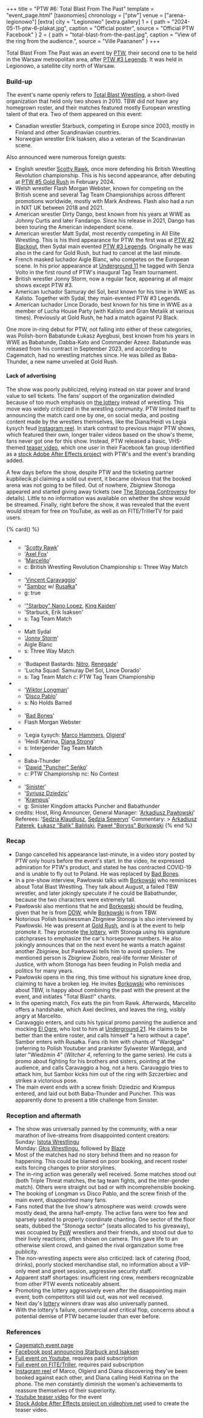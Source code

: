 +++
title = "PTW #6: Total Blast From The Past"
template = "event_page.html"
[taxonomies]
chronology = ["ptw"]
venue = ["arena-legionowo"]
[extra]
city = "Legionowo"
[extra.gallery]
1 = { path = "2024-05-11-ptw-6-plakat.jpg", caption = "Official poster", source = "Official PTW Facebook" }
2 = { path = "total-blast-from-the-past.jpg", caption = "View of the ring from the audience.", source = "Ville Paananen" }
+++

Total Blast From The Past was an event by [PTW](@/o/ptw.md), their second one to be held in the Warsaw metropolitan area, after [PTW #3 Legends](@/e/ptw/2022-11-26-ptw-3-legends.md). It was held in Legionowo, a satellite city north of Warsaw.

### Build-up

The event's name openly refers to [Total Blast Wrestling](@/o/tbw.md), a short-lived organization that held only two shows in 2010. TBW did not have any homegrown roster, and their matches featured mostly European wrestling talent of that era. Two of them appeared on this event:

* Canadian wrestler Starbuck, competing in Europe since 2003, mostly in Finland and other Scandinavian countries.
* Norwegian wrestler Erik Isaksen, also a veteran of the Scandinavian scene.

Also announced were numerous foreign guests:

* English wrestler [Scotty Rawk](@/w/scotty-rawk.md), once more defending his British Wrestling Revolution championship. This is his second appearance, after debuting at [PTW #5 Gold Rush](@/e/ptw/2024-02-03-ptw-5-gold-rush.md) in February 2024.
* Welsh wrestler Flash Morgan Webster, known for competing on the British scene and several  Tag Team Championships across different promotions worldwide, mostly with Mark Andrews. Flash also had a run in NXT UK between 2018 and 2021.
* American wrestler Dirty Dango, best known from his years at WWE as Johnny Curtis and later Fandango. Since his release in 2021, Dango has been touring the American independent scene.
* American wrestler Matt Sydal, most recently competing in All Elite Wrestling. This is his third appearance for PTW: the first was at [PTW #2 Blackout](@/e/ptw/2022-02-19-ptw-2-blackout.md), then Sydal main evented [PTW #3 Legends](@/e/ptw/2022-11-26-ptw-3-legends.md). Originally he was also in the card for Gold Rush, but had to cancel at the last minute.
* French masked luchador Aigle Blanc, who competes on the European scene. In his prior appearance at [Underground 11](@/e/ptw/2023-01-29-ptw-underground-11.md) he tagged with Senza Volto in the first round of PTW's inaugural Tag Team tournament.
* British wrestler Jonny Storm, now a regular face, appearing at all major shows except PTW #3.
* American luchador Samuray del Sol, best known for his time in WWE as Kalisto. Together with Sydal, they main-evented PTW #3 Legends.
* American luchador Lince Dorado, best known for his time in WWE as a member of Lucha House Party (with Kalisto and Gran Metalik at various times). Previously at Gold Rush, he had a match against PJ Black.

One more in-ring debut for PTW, not falling into either of these categories, was Polish-born Babatunde Łukasz Ayegbusi, best known from his years in WWE as Babatunde, Dabba-Kato and Commander Azeez. Babatunde was released from his contract in September 2023, and according to Cagematch, had no wrestling matches since. He was billed as Baba-Thunder, a new name unveiled at Gold Rush.

#### Lack of advertising

The show was poorly publicized, relying instead on star power and brand value to sell tickets. The fans' support of the organization dwindled because of too much emphasis on [the lottery](@/o/ptw.md#the-lottery) instead of wrestling. This move was widely criticized in the wrestling community. PTW limited itself to announcing the match card one by one, on social media, and posting content made by the wrestlers themselves, like the Diana/Heidi vs Legia Łysych feud [Instagram reel][legia-vs-diana-heidi].
In stark contrast to previous major PTW shows, which featured their own, longer trailer videos based on the show's theme, fans never got one for this show. Instead, PTW released a basic, VHS-themed [teaser video][stock-teaser-video], which one user in their Facebook fan group identified as a [stock Adobe After Effects project][stock-videohive] with PTW's and the event's branding added.

A few days before the show, despite PTW and the ticketing partner kupbilecik.pl claiming a sold out event, it became obvious that the booked arena was not going to be filled.
Out of nowhere, Zbigniew Stonoga appeared and started giving away tickets (see [The Stonoga Controversy](@/a/ptw-crisis.md#the-stonoga-controversy) for details).
Little to no information was available on whether the show would be streamed. Finally, right before the show, it was revealed that the event would stream for free on YouTube, as well as on FITE/TrillerTV for paid users.

{% card() %}
- - '[Scotty Rawk](@/w/scotty-rawk.md)'
  - '[Axel Fox](@/w/axel-fox.md)'
  - '[Marcelito](@/w/marcelito.md)'
  - c: British Wrestling Revolution Championship
    s: Three Way Match
- - '[Vincent Caravaggio](@/w/vincent-caravaggio.md)'
  - "[Sambor](@/w/sambor.md) w/ [Rusałka](@/w/rusalka.md)"
  - g: true
- - '["Starboy" Nano Lopez](@/w/nano-lopez.md), [King Kaiden](@/w/king-kaiden.md)'
  - 'Starbuck, Erik Isaksen'
  - s: Tag Team Match
- - Matt Sydal
  - '[Jonny Storm](@/w/jonny-storm.md)'
  - Aigle Blanc
  - s: Three Way Match
- - 'Budapest Bastards: [Nitro](@/w/nitro.md), [Renegade](@/w/renegade.md)'
  - 'Lucha Squad: Samuray Del Sol, Lince Dorado'
  - s: Tag Team Match
    c: PTW Tag Team Championship
- - '[Wiktor Longman](@/w/wiktor-longman.md)'
  - '[Disco Pablo](@/w/disco-pablo.md)'
  - s: No Holds Barred
- - '[Bad Bones](@/w/bad-bones.md)'
  - Flash Morgan Webster
- - 'Legia Łysych: [Marco Hammers](@/w/marco-hammers.md), [Olgierd](@/w/olgierd.md)'
  - 'Heidi Katrina, [Diana Strong](@/w/diana-strong.md)'
  - s: Intergender Tag Team Match
- - Baba-Thunder
  - '[Dawid "Puncher" Seńko](@/w/puncher.md)'
  - c: PTW Championship
    nc: No Contest
- - '[Sinister](@/w/sinister.md)'
  - '[Syriusz Dziedzic](@/w/dziedzic.md)'
  - '[Krampus](@/w/krampus.md)'
  - g: Sinister Kingdom attacks Puncher and Babathunder
- credits:
    Host, Ring Announcer, General Manager: '[Arkadiusz Pawłowski](@/w/pan-pawlowski.md)'
    Referees: '[Sędzia Klaudiusz](@/w/sedzia-klaudiusz.md), [Sędzia Seweryn](@/w/sedzia-seweryn.md)'
    Commentary: >
      [Arkadiusz Paterek](@/w/arek-paterek.md),
      [Łukasz "Balik" Baliński](@/w/lukasz-balinski.md),
      [Paweł "Boryss" Borkowski](@/w/pawel-borkowski.md)
{% end %}

### Recap

* Dango cancelled his appearance last-minute, in a video story posted by PTW only hours before the event's start. In the video, he expressed admiration for PTW's product, and stated he has contracted COVID-19 and is unable to fly out to Poland. He was replaced by [Bad Bones](@/w/bad-bones.md).
* In a pre-show interview, Pawłowski talks with [Borkowski](@/w/pawel-borkowski.md) who reminisces about Total Blast Wrestling. They talk about August, a failed TBW wrestler, and later jokingly speculate if he could be Babathunder, because the two characters were extremely tall.
* Pawłowski also mentions that he and [Borkowski](@/w/pawel-borkowski.md) should be feuding, given that he is from [DDW](@/o/ddw.md), while [Borkowski](@/w/pawel-borkowski.md) is from TBW.
* Notorious Polish businessman Zbigniew Stonoga is also interviewed by Pawłowski. He was present at [Gold Rush](@/e/ptw/2024-02-03-ptw-5-gold-rush.md), and is at the event to help promote it.
  They promote [the lottery](@/o/ptw.md#the-lottery), with Stonoga using his signature catchprases to emphasize the car's horsepower numbers. He also jokingly announces that on the next event he wants a match against another Zbigniew, but Pawłowski tells him to avoid spoilers.
  The mentioned person is Zbigniew Ziobro, real-life former Minister of Justice, with whom Stonoga has been feuding in Polish media and politics for many years.
* Pawłowski opens in the ring, this time without his signature knee drop, claiming to have a broken leg.
  He invites [Borkowski](@/w/pawel-borkowski.md) who reminisces about TBW, is happy about combining the past with the present at the event, and initiates "Total Blast!" chants.
* In the opening match, Fox eats the pin from Rawk. Afterwards, Marcelito offers a handshake, which Axel declines, and leaves the ring, visibly angry at Marcelito.
* Caravaggio enters, and cuts his typical promo panning the audience and mocking [El Ogre](@/w/olgierd.md), who lost to him at [Underground 21](@/e/ptw/2024-04-13-ptw-underground-21.md). He claims to be better than the entire roster, and calls himself "a hero without a cape".
  Sambor enters with Rusałka. Fans rib him with chants of "Wardęga" (referring to Polish Youtuber and prankster Sylwester Wardęga), and later "Wiedźmin 4" (_Witcher 4_, referring to the game series). He cuts a promo about fighting for his brothers and sisters, pointing at the audience, and calls Caravaggio a hog, not a hero. Caravaggio tries to attack him, but Sambor kicks him out of the ring with Szczerbiec and strikes a victorious pose.
* The main event ends with a screw finish: Dziedzic and Krampus entered, and laid out both Baba-Thunder and Puncher. This was apparently done to present a title challenge from Sinister.

### Reception and aftermath

* The show was universally panned by the community, with a near marathon of live-streams from disappointed content creators: \
  Sunday: [Istota Wrestlingu](https://www.youtube.com/watch?v=2dXtNWZ2QUg) \
  Monday: [Głos Wrestlingu](https://www.youtube.com/watch?v=YzM2mRommdc), followed by [Blaze](https://www.youtube.com/watch?v=juCA2TmWXLU)
* Most of the matches had no story behind them and no reason for happening. This could be blamed on poor booking, and recent roster exits forcing changes to prior storylines.
* The in-ring action was generally well received. Some matches stood out (both Triple Threat matches, the tag team fights, and the inter-gender match). Others were straight out bad or with incomprehensible booking.
* The booking of Longman vs Disco Pablo, and the screw finish of the main event, disappointed many fans.
* Fans noted that the live show's atmosphere was weird: crowds were mostly dead, the arena half-empty. The active fans were too few and sparsely seated to properly coordinate chanting. One sector of the floor seats, dubbed the "Stonoga sector" (seats allocated to his giveaway), was occupied by [PpW](@/o/ppw.md) wrestlers and their friends, and stood out due to their lively reactions, often shown on camera. This gave life to an otherwise silent crowd, and gained the rival organization some free publicity.
* The non-wrestling aspects were also criticized: lack of catering (food, drinks), poorly stocked merchandise stall, no information about a VIP-only meet and greet session, aggressive security staff.
* Apparent staff shortages: insufficient ring crew, members recognizable from other PTW events noticeably absent.
* Promoting the lottery aggressively even after the disappointing main event, both competitors still laid out, was not well received.
* Next day's [lottery](@/o/ptw.md#the-prize-draw) winners draw was also universally panned.
* With the lottery's failure, commercial and critical flop, concerns about a potential demise of PTW became louder than ever before.

### References

* [Cagematch event page](https://www.cagematch.net/?id=1&nr=394896)
* [Facebook post announcing Starbuck and Isaksen](https://www.facebook.com/PrimeTimeWrestlingPL/posts/pfbid0XSHwEuYjQG1dGxLjoEXvnYRaC4wVm7tAYiZ1kT6XLjDZc8eBR4GfZ515pMQNvtFHl)
* [Full event on Youtube](https://www.youtube.com/watch?v=y7kujmfEpMs), requires paid subscription
* [Full event on FITE/Triller](https://www.trillertv.com/watch/ptw-total-blast-from-the-past/2pf08/), requires paid subscription
* [Instagram reel][legia-vs-diana-heidi] of Marco, Olgierd and Diana discovering they've been booked against each other, and Diana calling Heidi Katrina on the phone. The men constantly diminish the women's achievements to reassure themselves of their superiority.
* [Youtube teaser video][stock-teaser-video] for the event
* [Stock Adobe After Effects project on videohive.net][stock-videohive] used to create the teaser video.

[legia-vs-diana-heidi]: https://www.instagram.com/reel/C6sqouYMgzM/
[stock-teaser-video]: https://www.youtube.com/watch?v=tXoynFl_f1g
[stock-videohive]: https://videohive.net/item/2df-vhs-pack/36461819
